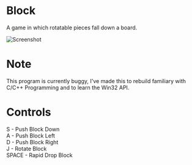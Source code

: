 # Block
A game in which rotatable pieces fall down a board.

![Screenshot](https://i.imgur.com/0jOPeMT.png)

# Note
This program is currently buggy, I've made this to rebuild familiary with C/C++ Programming and to learn the Win32 API. 

# Controls
S - Push Block Down  
A - Push Block Left  
D - Push Block Right  
J - Rotate Block  
SPACE - Rapid Drop Block  